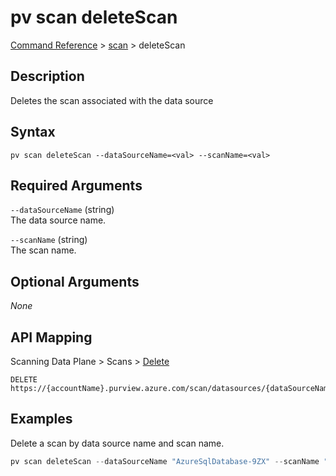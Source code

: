 # pv scan deleteScan
[Command Reference](../../../README.md#command-reference) > [scan](./main.md) > deleteScan

## Description
Deletes the scan associated with the data source

## Syntax
```
pv scan deleteScan --dataSourceName=<val> --scanName=<val>
```

## Required Arguments
`--dataSourceName` (string)  
The data source name.

`--scanName` (string)  
The scan name.

## Optional Arguments
*None*

## API Mapping
Scanning Data Plane > Scans > [Delete](https://docs.microsoft.com/en-us/rest/api/purview/scanningdataplane/scans/delete)
```
DELETE https://{accountName}.purview.azure.com/scan/datasources/{dataSourceName}/scans/{scanName}
```

## Examples
Delete a scan by data source name and scan name.
```powershell
pv scan deleteScan --dataSourceName "AzureSqlDatabase-9ZX" --scanName "Scan-ttF"
```